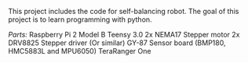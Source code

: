 This project includes the code for self-balancing robot. The goal of this project is to learn programming with python.

*Parts:*
Raspberry Pi 2 Model B
Teensy 3.0
2x NEMA17 Stepper motor
2x DRV8825 Stepper driver (Or similar)
GY-87 Sensor board (BMP180, HMC5883L and MPU6050)
TeraRanger One